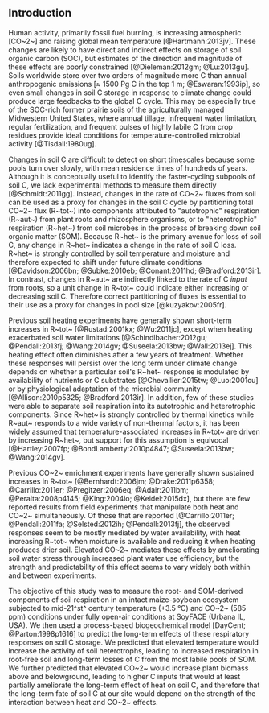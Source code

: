 ## Introduction

Human activity, primarily fossil fuel burning, is increasing atmospheric [CO~2~] and raising global mean temperature [@Hartmann:2013jv]. These changes are likely to have direct and indirect effects on storage of soil organic carbon (SOC), but estimates of the direction and magnitude of these effects are poorly constrained [@Dieleman:2012gm; @Lu:2013gu]. Soils worldwide store over two orders of magnitude more C than annual anthropogenic emissions [$\approx$ 1500 Pg C in the top 1 m; @Eswaran:1993ip], so even small changes in soil C storage in response to climate change could produce large feedbacks to the global C cycle. This may be especially true of the SOC-rich former prairie soils of the agriculturally managed Midwestern United States, where annual tillage, infrequent water limitation, regular fertilization, and frequent pulses of highly labile C from crop residues provide ideal conditions for temperature-controlled microbial activity [@Tisdall:1980ug].

Changes in soil C are difficult to detect on short timescales because some pools turn over slowly, with mean residence times of hundreds of years. Although it is conceptually useful to identify the faster-cycling subpools of soil C, we lack experimental methods to measure them directly [@Schmidt:2011gg]. Instead, changes in the rate of CO~2~ fluxes from soil can be used as a proxy for changes in the soil C cycle by partitioning total CO~2~ flux (R~tot~) into components attributed to "autotrophic" respiration (R~aut~) from plant roots and rhizosphere organisms, or to "heterotrophic" respiration (R~het~) from soil microbes in the process of breaking down soil organic matter (SOM). Because R~het~ is the primary avenue for loss of soil C, any change in R~het~ indicates a change in the rate of soil C loss. R~het~ is strongly controlled by soil temperature and moisture and therefore expected to shift under future climate conditions [@Davidson:2006bn; @Subke:2010eb; @Conant:2011hd; @Bradford:2013ir]. In contrast, changes in R~aut~ are indirectly linked to the rate of C *input* from roots, so a unit change in R~tot~ could indicate either increasing or decreasing soil C. Therefore correct partitioning of fluxes is essential to their use as a proxy for changes in pool size [@kuzyakov:2005fr].

Previous soil heating experiments have generally shown short-term increases in R~tot~ [@Rustad:2001kx; @Wu:2011jc], except when heating exacerbated soil water limitations [@Schindlbacher:2012gu; @Pendall:2013fj; @Wang:2014gv; @Suseela:2013bw; @Wall:2013ej]. This heating effect often diminishes after a few years of treatment. Whether these responses will persist over the long term under climate change depends on whether a particular soil's R~het~ response is modulated by availability of nutrients or C substrates [@Chevallier:2015tw; @Luo:2001cu] or by physiological adaptation of the microbial community [@Allison:2010p5325; @Bradford:2013ir]. In addition, few of these studies were able to separate soil respiration into its autotrophic and heterotrophic components. Since R~het~ is strongly controlled by thermal kinetics while R~aut~ responds to a wide variety of non-thermal factors, it has been widely assumed that temperature-associated increases in R~tot~ are driven by increasing R~het~, but support for this assumption is equivocal [@Hartley:2007fp; @BondLamberty:2010p4847; @Suseela:2013bw; @Wang:2014gv].

Previous CO~2~ enrichment experiments have generally shown sustained increases in R~tot~ [@Bernhardt:2006jm; @Drake:2011p6358; @Carrillo:2011er; @Pregitzer:2006eq; @Adair:2011bm; @Peralta:2008p4145; @King:2004io; @Keidel:2015dx], but there are few reported results from field experiments that manipulate both heat and CO~2~ simultaneously. Of those that are reported [@Carrillo:2011er; @Pendall:2011fa; @Selsted:2012ih; @Pendall:2013fj], the observed responses seem to be mostly mediated by water availability, with heat increasing R~tot~ when moisture is available and reducing it when heating produces drier soil. Elevated CO~2~ mediates these effects by ameliorating soil water stress through increased plant water use efficiency, but the strength and predictability of this effect seems to vary widely both within and between experiments.

The objective of this study was to measure the root- and SOM-derived components of soil respiration in an intact maize-soybean ecosystem subjected to mid-21^st^ century temperature (+3.5 °C) and CO~2~ (585 ppm) conditions under fully open-air conditions at SoyFACE (Urbana IL, USA). We then used a process-based biogeochemical model [DayCent; @Parton:1998p1616] to predict the long-term effects of these respiratory responses on soil C storage. We predicted that elevated temperature would increase the activity of soil heterotrophs, leading to increased respiration in root-free soil and long-term losses of C from the most labile pools of SOM. We further predicted that elevated CO~2~ would increase plant biomass above and belowground, leading to higher C inputs that would at least partially ameliorate the long-term effect of heat on soil C, and therefore that the long-term fate of soil C at our site would depend on the strength of the interaction between heat and CO~2~ effects.

